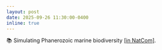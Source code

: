 ```yaml
---
layout: post
date: 2025-09-26 11:30:00-0400
inline: true
---
```


📚 Simulating Phanerozoic marine biodiversity  <a href="https://www.nature.com/articles/s41467-025-63428-9" target="_blank" >[in NatCom]</a>.
